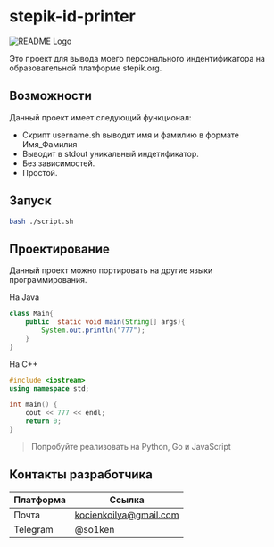 # stepik-id-printer
![README Logo](https://ucarecdn.com/02b8ff49-8f2b-4ce9-be84-7d4bdc6b9b67/)

Это проект для вывода моего персонального индентификатора на образовательной платформе stepik.org.

## Возможности

Данный проект имеет следующий функционал:

* Скрипт username.sh выводит имя и фамилию в формате Имя_Фамилия 
* Выводит в stdout уникальный индетификатор.
* Без зависимостей.
* Простой.

## Запуск

```bash
bash ./script.sh
```

## Проектирование

Данный проект можно портировать на другие языки программирования.

На Java
```java
class Main{
    public  static void main(String[] args){
        System.out.println("777");
    }
}
```
На С++
```cpp
#include <iostream>
using namespace std;

int main() {
    cout << 777 << endl;
    return 0;
}
```
> Попробуйте реализовать на Python, Go и JavaScript

## Контакты разработчика

| Платформа | Ссылка |
|------------|--------|
| Почта      | kocienkoilya@gmail.com|
|Telegram    | @so1ken               |

